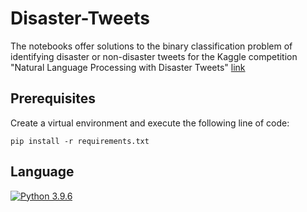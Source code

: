 # Disaster-Tweets

The notebooks offer solutions to the binary classification problem of identifying disaster or non-disaster tweets for the Kaggle competition "Natural Language Processing with Disaster Tweets"
[link](https://www.kaggle.com/competitions/nlp-getting-started)

## Prerequisites
Create a virtual environment and execute the following line of code:

``` pip install -r requirements.txt ```

## Language
[![Python 3.9.6](https://img.shields.io/badge/python-3.9.6-blue.svg)](https://www.python.org/downloads/release/python-360/)
